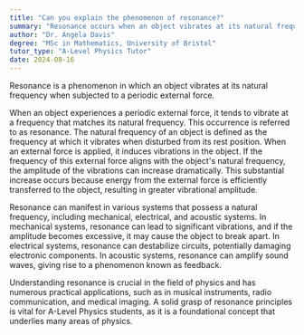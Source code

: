 ```yaml
---
title: "Can you explain the phenomenon of resonance?"
summary: "Resonance occurs when an object vibrates at its natural frequency due to a periodic external force, leading to amplified oscillations and increased energy transfer."
author: "Dr. Angela Davis"
degree: "MSc in Mathematics, University of Bristol"
tutor_type: "A-Level Physics Tutor"
date: 2024-08-16
---
```


Resonance is a phenomenon in which an object vibrates at its natural frequency when subjected to a periodic external force.

When an object experiences a periodic external force, it tends to vibrate at a frequency that matches its natural frequency. This occurrence is referred to as resonance. The natural frequency of an object is defined as the frequency at which it vibrates when disturbed from its rest position. When an external force is applied, it induces vibrations in the object. If the frequency of this external force aligns with the object's natural frequency, the amplitude of the vibrations can increase dramatically. This substantial increase occurs because energy from the external force is efficiently transferred to the object, resulting in greater vibrational amplitude.

Resonance can manifest in various systems that possess a natural frequency, including mechanical, electrical, and acoustic systems. In mechanical systems, resonance can lead to significant vibrations, and if the amplitude becomes excessive, it may cause the object to break apart. In electrical systems, resonance can destabilize circuits, potentially damaging electronic components. In acoustic systems, resonance can amplify sound waves, giving rise to a phenomenon known as feedback.

Understanding resonance is crucial in the field of physics and has numerous practical applications, such as in musical instruments, radio communication, and medical imaging. A solid grasp of resonance principles is vital for A-Level Physics students, as it is a foundational concept that underlies many areas of physics.
    